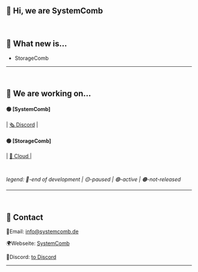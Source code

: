 ## 👋 Hi, we are SystemComb
<br>

## 🎉 What new is...
- StorageComb


---
<br>

## 🔧 We are working on...
#### 🟢 [SystemComb]
| <a href="https://dc.systemcomb.de">🗞️ Discord</a> |


#### 🟢 [StorageComb]
| <a href="https://systemcomb.de/storagecomb">📢 Cloud </a> |

<br>

*legend:*
*🔴-end of development | 🟡-paused | 🟢-active | 🟠-not-released* 

---
<br>

## 💌 Contact

📨Email: <a href="mailto:info@systemcomb.de">info@systemcomb.de</a>

🌍Webseite: <a href="https://systemcomb.de">SystemComb<a/>

📝Discord: <a href="https://dc.systemcomb.de">to Discord<a/>
  
---
<br>
  


